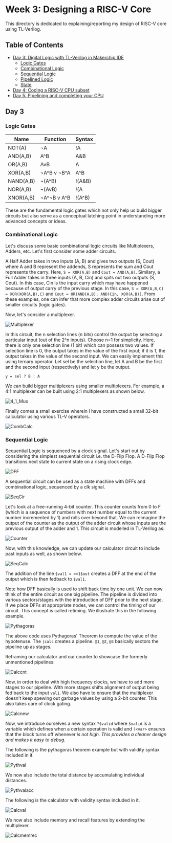 # Week 3: Designing a RISC-V Core
This directory is dedicated to explaining/reporting my design of RISC-V core using TL-Verilog.

## Table of Contents
* [Day 3: Digital Logic with TL-Verilog in Makerchip IDE]()
  - [Logic Gates]()
  - [Combinational Logic]()
  - [Sequential Logic]()
  - [Pipelined Logic]()
  - [State]()
* [Day 4: Coding a RISC-V CPU subset]()
* [Day 5: Pipelining and completing your CPU]()


## Day 3
  ### Logic Gates
  
  |   Name    | Function  |  Syntax  |
  |-----------|-----------|----------|
  |   NOT(A)  |   ¬A      |       !A |
  |  AND(A,B) |   A^B     |      A&B |
  |   OR(A,B) |   AvB     |      A|B |
  |  XOR(A,B) |¬A^B v ¬B^A|      A^B |
  |  NAND(A,B)| ¬(A^B)    |   !(A&B) |
  |   NOR(A,B)| ¬(AvB)    |   !(A|B) |
  |  XNOR(A,B)|¬A^¬B v A^B|   !(A^B) |

  These are the fundamental logic gates which not only help us build bigger circuits but also serve as a conceptual latching point in understanding more advanced concepts or ideas.

  ### Combinational Logic
  
  Let's discuss some basic combinational logic circuits like Multiplexers, Adders, etc. Let's first consider some adder circuits. 
  
  A Half Adder takes in two inputs (A, B) and gives two outputs (S, Cout) where A and B represent the addends, S represents the sum and Cout represents the carry. Here, `S = XOR(A,B)` and `Cout = AND(A,B)`. Similary, a Full Adder takes in three inputs (A, B, Cin) and spits out two outputs (S, Cout). In this case, Cin is the input carry which may have happened because of output carry of the previous stage. In this case, `S = XOR(A,B,C) = XOR(XOR(A,B),C)` and `Cout = OR(AND(A,B), AND(Cin, XOR(A,B))`. From these examples, one can infer that more complex adder circuits arise out of smaller circuits (logic gates).
  
  Now, let's consider a multiplexer.
  
  ![Multiplexer](../Week%203/images/Capture2.png)
  
  In this circuit, the n selection lines (n bits) control the output by selecting a particular input (out of the 2^n inputs). Choose n=1 for simplicity. Here, there is only one selection line (1 bit) which can possess two values. If selection line is 0, the output takes in the value of the first input; if it is 1, the output takes in the value of the second input. We can easily implement this using ternary operator. Let sel be the selection line, let A and B be the first and the second input (respectively) and let y be the output.

  `y = sel ? B : A`
  
  We can build bigger multiplexers using smaller multiplexers. For example, a 4:1 multiplexer can be built using 2:1 multiplexers as shown below.
  
  ![4_1_Mux](../Week%203/images/Capture3.PNG)
  
  Finally comes a small exercise wherein I have constructed a small 32-bit calculator using various TL-V operators.
  
  ![CombCalc](../Week%203/images/Capture1.PNG)
  
  ### Sequential Logic
  
  Sequential Logic is sequenced by a clock signal. Let's start out by considering the simplest sequential circuit i.e. the D-Flip Flop. A D-Flip Flop transitions next state to current state on a rising clock edge.
  
  ![DFF](../Week%203/images/Capture4.PNG)
  
  A sequential circuit can be used as a state machine with DFFs and combinational logic, sequenced by a clk signal.
  
  ![SeqCir](../Week%203/images/Capture5.PNG)
  
  Let's look at a free-running 4-bit counter. This counter counts from 0 to F (which is a sequence of numbers with next number equal to the current number incremented by 1) and rolls over beyond that. We can reimagine the output of the counter as the output of the adder circuit whose inputs are the previous output of the adder and 1. This circuit is modelled in TL-Verilog as:
  
  ![Counter](../Week%203/images/Capture6.PNG)
  
  Now, with this knowledge, we can update our calculator circuit to include past inputs as well, as shown below.
  
  ![SeqCalc](../Week%203/images/Capture7.PNG)
  
  The addition of the line `$val1 = >>1$out` creates a DFF at the end of the output which is then fedback to `$val1`.

  Note how DFF basically is used to shift back time by one unit. We can now think of the entire circuit as one big pipeline. The pipeline is divided into various sectors/stages with the introduction of DFF prior to the next stage. If we place DFFs at appropriate nodes, we can control the timing of our circuit. This concept is called retiming. We illustrate this in the following example.
  
  ![Pythagoras](../Week%203/images/Capture8.PNG)
  
  The above code uses Pythagoras' Theorem to compute the value of the hypotenuse. The `|calc` creates a pipeline. `@1`, `@2`, `@3` basically sectors the pipeline up as stages.
  
  Reframing our calculator and our counter to showcase the formerly unmentioned pipelines:
  
  ![Calccnt](../Week%203/images/Capture9.PNG)
  
  Now, in order to deal with high frequency clocks, we have to add more stages to our pipeline. With more stages shifts alignment of output being fed back to the input `val1`. We also have to ensure that the multiplexer doesn't keep spewing out garbage values by using a 2-bit counter. This also takes care of clock gating.
  
  ![Calcnew](../Week%203/images/Capture10.PNG) 

  Now, we introduce ourselves a new syntax `?$valid` where `$valid` is a variable which defines when a certain operation is valid and `?<var>` ensures that the block turns off whenever <var> is not high. This provides a cleaner design and makes it easy to debug.
  
  The following is the pythagoras theorem example but with validity syntax included in it.
  
  ![Pythval](../Week%203/images/Capture11.PNG)
  
  We now also include the total distance by accumulating individual distances.
  
  ![Pythvalacc](../Week%203/images/Capture12.PNG)
  
  The following is the calculator with validity syntax included in it.
  
  ![Calcval](../Week%203/images/Capture13.PNG) 
  
  We now also include memory and recall features by extending the multiplexer.
  
  ![Calcmemrec](../Week%203/images/Capture14.PNG) 
  
  

